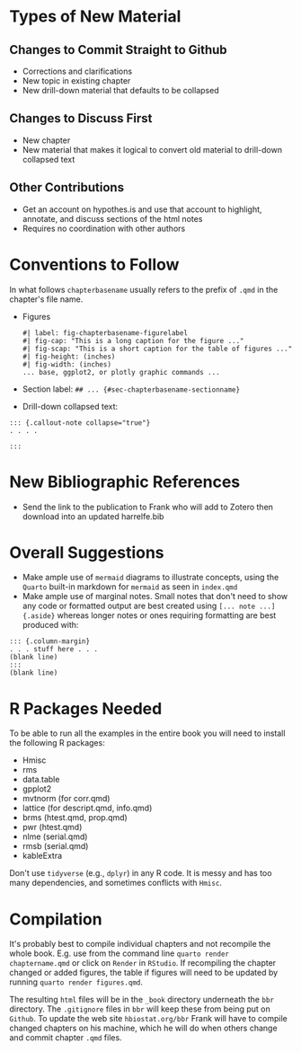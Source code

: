 # Types of New Material

## Changes to Commit Straight to Github
* Corrections and clarifications
* New topic in existing chapter
* New drill-down material that defaults to be collapsed

## Changes to Discuss First
* New chapter
* New material that makes it logical to convert old material to
  drill-down collapsed text
  
## Other Contributions
* Get an account on hypothes.is and use that account to highlight,
  annotate, and discuss sections of the html notes
* Requires no coordination with other authors

# Conventions to Follow
In what follows `chapterbasename` usually refers to the prefix of
`.qmd` in the chapter's file name.

* Figures

   ```{r}
   #| label: fig-chapterbasename-figurelabel
   #| fig-cap: "This is a long caption for the figure ..."
   #| fig-scap: "This is a short caption for the table of figures ..."
   #| fig-height: (inches)
   #| fig-width: (inches)
   ... base, ggplot2, or plotly graphic commands ...
   ```
   
* Section label: `## ... {#sec-chapterbasename-sectionname}`
* Drill-down collapsed text:

```
::: {.callout-note collapse="true"}
. . . .

:::
```

# New Bibliographic References
* Send the link to the publication to Frank who will add to Zotero
  then download into an updated harrelfe.bib

# Overall Suggestions
* Make ample use of `mermaid` diagrams to illustrate concepts, using
  the `Quarto` built-in markdown for `mermaid` as seen in `index.qmd`
* Make ample use of marginal notes.  Small notes that don't need to
  show any code or formatted output are best created using `[... note
  ...]{.aside}` whereas longer notes or ones requiring formatting are
  best produced with:
  
```
::: {.column-margin}
. . . stuff here . . .
(blank line)
:::
(blank line)
```


# R Packages Needed
To be able to run all the examples in the entire book you will need to
install the following R packages:

* Hmisc
* rms
* data.table
* gpplot2
* mvtnorm (for corr.qmd)
* lattice (for descript.qmd, info.qmd)
* brms (htest.qmd, prop.qmd)
* pwr (htest.qmd)
* nlme (serial.qmd)
* rmsb (serial.qmd)
* kableExtra

Don't use `tidyverse` (e.g., `dplyr`) in any R code.  It is messy and has too many
dependencies, and sometimes conflicts with `Hmisc`.

# Compilation
It's probably best to compile individual chapters and not recompile
the whole book.  E.g. use from the command line `quarto render
chaptername.qmd` or click on `Render` in `RStudio`.  If recompiling
the chapter changed or added figures, the table if figures will need
to be updated by running `quarto render figures.qmd`.

The resulting `html` files will be in the `_book` directory underneath
the `bbr` directory.  The `.gitignore` files in `bbr` will keep these
from being put on `Github`.  To update the web site `hbiostat.org/bbr`
Frank will have to compile changed chapters on his machine, which he
will do when others change and commit chapter `.qmd` files.

